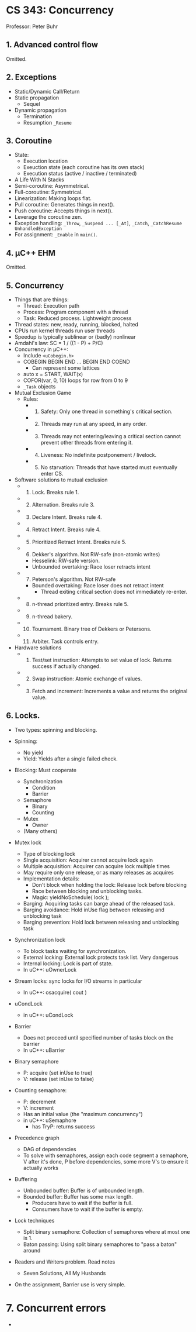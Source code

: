 # CS 343: Concurrency

Professor: Peter Buhr

## 1. Advanced control flow

Omitted.

## 2. Exceptions

- Static/Dynamic Call/Return
- Static propagation
  - Sequel
- Dynamic propagation
  - Termination
  - Resumption `_Resume`

## 3. Coroutine

- State:
  - Execution location
  - Exeuction state (each coroutine has its own stack)
  - Execution status (active / inactive / terminated)
- A Life With N Stacks
- Semi-coroutine: Asymmetrical.
- Full-coroutine: Symmetrical.
- Linearization: Making loops flat.
- Pull coroutine: Generates things in next().
- Push coroutine: Accepts things in next().
- Leverage the coroutine zen.
- Exception handling: `_Throw`, `_Suspend ... [_At]`, `_Catch`, `_CatchResume UnhandledException`
- For assignment: `_Enable` in `main()`.

## 4. µC++ EHM

Omitted.

## 5. Concurrency

- Things that are things:
  - Thread: Execution path
  - Process: Program component with a thread
  - Task: Reduced process. Lightweight process
- Thread states: new, ready, running, blocked, halted
- CPUs run kernel threads run user threads
- Speedup is typically sublinear or (badly) nonlinear
- Amdahl's law: SC = 1 / ((1 - P) + P/C)
- Concurrency in µC++:
  - Include `<uCobegin.h>`
  - COBEGIN BEGIN END ... BEGIN END COEND
    - Can represent some lattices
  - auto x = START, WAIT(x)
  - COFOR(var, 0, 10) loops for row from 0 to 9
  - `_Task` objects
- Mutual Exclusion Game
  - Rules:
    - 1. Safety: Only one thread in something's critical section.
    - 2. Threads may run at any speed, in any order.
    - 3. Threads may not entering/leaving a critical section cannot prevent
         other threads from entering it.
    - 4. Liveness: No indefinite postponement / livelock.
    - 5. No starvation: Threads that have started must eventually enter CS.
- Software solutions to mutual exclusion
  - 1. Lock. Breaks rule 1.
  - 2. Alternation. Breaks rule 3.
  - 3. Declare Intent. Breaks rule 4.
  - 4. Retract Intent. Breaks rule 4.
  - 5. Prioritized Retract Intent. Breaks rule 5.
  - 6. Dekker's algorithm. Not RW-safe (non-atomic writes)
    - Hesselink: RW-safe version.
    - Unbounded overtaking: Race loser retracts intent
  - 7. Peterson's algorithm. Not RW-safe
    - Bounded overtaking: Race loser does not retract intent
      - Thread exiting critical section does not immediately re-enter.
  - 8. n-thread prioritized entry. Breaks rule 5.
  - 9. n-thread bakery.
  - 10. Tournament. Binary tree of Dekkers or Petersons.
  - 11. Arbiter. Task controls entry.
- Hardware solutions
  - 1. Test/set instruction: Attempts to set value of lock. Returns success if actually changed.
  - 2. Swap instruction: Atomic exchange of values.
  - 3. Fetch and increment: Increments a value and returns the original value.

## 6. Locks.

- Two types: spinning and blocking.
- Spinning:
  - No yield
  - Yield: Yields after a single failed check.
- Blocking: Must cooperate
  - Synchronization
    - Condition
    - Barrier
  - Semaphore
    - Binary
    - Counting
  - Mutex
    - Owner
  - (Many others)
- Mutex lock
  - Type of blocking lock
  - Single acquisition: Acquirer cannot acquire lock again
  - Multiple acquisition: Acquirer can acquire lock multiple times
  - May require only one release, or as many releases as acquires
  - Implementation details:
    - Don't block when holding the lock: Release lock before blocking
    - Race between blocking and unblocking tasks.
    - Magic: yieldNoSchedule( lock );
  - Barging: Acquiring tasks can barge ahead of the released task.
  - Barging avoidance: Hold inUse flag between releasing and unblocking task
  - Barging prevention: Hold lock between releasing and unblocking task
- Synchronization lock
  - To block tasks waiting for synchronization.
  - External locking: External lock protects task list. Very dangerous
  - Internal locking: Lock is part of state.
  - In uC++: uOwnerLock
- Stream locks: sync locks for I/O streams in particular
  - In uC++: osacquire( cout )
- uCondLock
  - in uC++: uCondLock
- Barrier
  - Does not proceed until specified number of tasks block on the barrier
  - In uC++: uBarrier
- Binary semaphore
  - P: acquire (set inUse to true)
  - V: release (set inUse to false)
- Counting semaphore:
  - P: decrement
  - V: increment
  - Has an initial value (the "maximum concurrency")
  - in uC++: uSemaphore
    - has TryP: returns success

- Precedence graph
  - DAG of dependencies
  - To solve with semaphores, assign each code segment a semaphore, V after it's done, P before dependencies, some more V's to ensure it actually works
- Buffering
  - Unbounded buffer: Buffer is of unbounded length.
  - Bounded buffer: Buffer has some max length.
    - Producers have to wait if the buffer is full.
    - Consumers have to wait if the buffer is empty.
- Lock techniques
  - Split binary semaphore: Collection of semaphores where at most one is 1.
  - Baton passing: Using split binary semaphores to "pass a baton" around
- Readers and Writers problem. Read notes
  - Seven Solutions, All My Husbands

- On the assignment, Barrier use is very simple.

# 7. Concurrent errors

- 
